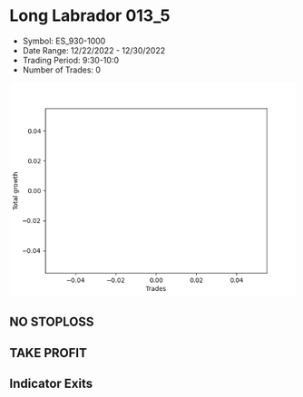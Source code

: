 # Long Labrador 013_5 
- Symbol: ES_930-1000
- Date Range: 12/22/2022 - 12/30/2022
- Trading Period: 9:30-10:0
- Number of Trades: 0

![Plot](LongLabrador013_5ES_930-1000.png)
## NO STOPLOSS














## TAKE PROFIT











## Indicator Exits

